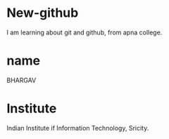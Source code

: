 # New-github

I am learning about git and github, from apna college.

# name

BHARGAV

# Institute

Indian Institute if Information Technology, Sricity.
